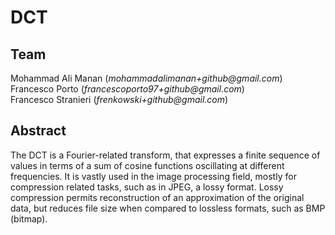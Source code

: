 # DCT

## Team 

Mohammad Ali Manan (_mohammadalimanan+github@gmail.com_)  
Francesco Porto (_francescoporto97+github@gmail.com_)  
Francesco Stranieri (_frenkowski+github@gmail.com_)

## Abstract 
The DCT is a Fourier-related transform, that expresses a finite sequence of values in terms of a sum of cosine functions oscillating at different frequencies. It is vastly used in the image processing field, mostly for compression related tasks, such as in JPEG, a lossy format. Lossy compression permits reconstruction of an approximation of the original data, but reduces file size when compared to lossless formats, such as BMP (bitmap).
